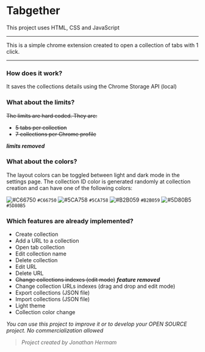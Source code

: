 # Tabgether
This project uses HTML, CSS and JavaScript

---

This is a simple chrome extension created to open a collection of tabs with 1 click.

---

### How does it work?
It saves the collections details using the Chrome Storage API (local)

### What about the limits?
~~The limits are hard coded. They are:~~
- ~~5 tabs per collection~~
- ~~7 collections per Chrome profile~~

***limits removed***

### What about the colors?
The layout colors can be toggled between light and dark mode in the settings page.
The collection ID color is generated randomly at collection creation and can have one of the following colors:

![#C66750](https://placehold.co/15x15/C66750/C66750.png) `#C66750`
![#5CA758](https://placehold.co/15x15/5CA758/5CA758.png) `#5CA758`
![#B2B059](https://placehold.co/15x15/B2B059/C66750.png) `#B2B059`
![#5D80B5](https://placehold.co/15x15/5D80B5/5D80B5.png) `#5D80B5`

### Which features are already implemented?
- Create collection
- Add a URL to a collection
- Open tab collection
- Edit collection name
- Delete collection
- Edit URL
- Delete URL
- ~~Change collections indexes (edit mode)~~ ***feature removed***
- Change collection URLs indexes (drag and drop and edit mode)
- Export collections (JSON file)
- Import collections (JSON file)
- Light theme
- Collection color change

*You can use this project to improve it or to develop your OPEN SOURCE project. No commercialization allowed*

> *Project created by Jonathan Hermam*